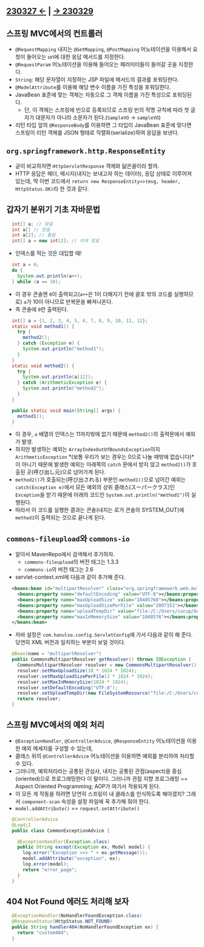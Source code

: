 ﻿#

## [230327 ←](../../230130-_Spring/230327/) | [→ 230329](../../230130-_Spring/230329/)

## 스프링 MVC에서의 컨트롤러

- `@RequestMapping` 내지는 `@GetMapping`, `@PostMapping` 어노테이션을 이용해서 요청이 들어오는 uri에 대한 응답 메서드를 지정한다.
- `@RequestParam` 어노테이션을 이용해 들어오는 패러미터들이 들어갈 곳을 지정한다.
- `String`: 해당 문자열이 지정하는 JSP 파일에 메서드의 결과를 포워딩한다.
- `@ModelAttribute`를 이용해 해당 변수 이름을 가진 특성을 포워딩한다.
- JavaBean 표준에 맞는 객체는 자동으로 그 객체 이름을 가진 특성으로 포워딩된다.
  - 단, 이 객체는 스프링에 빈으로 등록되므로 스프링 빈의 작명 규칙에 따라 첫 글자가 대문자가 아니라 소문자가 된다.(`SampleVO` -> `sampleVO`)
- 리턴 타입 앞의 `@ResponseBody`를 이용하면 그 타입이 JavaBean 표준에 맞다면 스프링이 리턴 객체를 JSON 형태로 직렬화(serialize)하여 응답을 보낸다.

## `org.springframework.http.ResponseEntity`

- 굳이 비교하자면 `HttpServletResponse` 객체와 닮은꼴이라 할까.
- HTTP 응답은 헤더, 메시지(내지는 보내고자 하는 데이터), 응답 상태로 이루어져 있는데, 딱 이번 코드에서 `return new ResponseEntity<>(msg, header, HttpStatus.OK)`라 한 것과 같다.

## 갑자기 분위기 기초 자바문법

```java
  int[] a; // 맞음
  int a[] // 맞음
  int a[2]; // 틀림
  int[] a = new int[2]; // 이게 맞음
```

- 인덱스를 적는 것은 대입할 때!

```java
  int a = 0;
  do {
    System.out.println(a++);
  } while (a == 10);
```

- 이 경우 콘솔엔 `0`이 출력되고(`a++`은 1이 더해지기 전에 괄호 밖의 코드를 실행하므로) `a`가 10이 아니므로 반복문을 빠져나온다.
- 즉 콘솔에 `0`만 출력된다.

```java
  int[] a = {1, 2, 3, 4, 5, 6, 7, 8, 9, 10, 11, 12};
  static void method1() {
    try {
      method2();
    } catch (Exception e) {
      System.out.println("method1");
    }
  }
  static void method2() {
    try {
      System.out.println(a[12]);
    } catch (ArithmeticException e) {
      System.out.println("method2");
    }
  }

  public static void main(String[] args) {
    method1();
  }
```

- 이 경우, `a` 배열의 인덱스는 11까지밖에 없기 때문에 `method2()`의 출력문에서 예외가 발생.
- 하지만 발생하는 예외는 `ArrayIndexOutOfBoundsException`이지 `ArithmeticException` *(보통 우리가 보는 경우는 0으로 나눌 때밖에 없습니다)*이 아니기 때문에 발생한 예외는 아래쪽의 `catch` 문에서 받지 않고 `method2()`가 호출된 곳(呼び出し元)으로 넘어가게 된다.
- `method2()`가 호출되는(呼び出される) 부분인 `method1()`으로 넘어간 예외는 `catch(Exception e)`에서 모든 예외의 상위 클래스(スーパークラス)인 `Exception`을 받기 때문에 아래의 코드인 `System.out.println("method1")`이 실행된다.
- 따라서 이 코드를 실행한 결과는 콘솔(내지는 로거 콘솔의 SYSTEM_OUT)에 `method1`이 출력되는 것으로 끝나게 된다.

## `commons-fileupload`와 `commons-io`

- 알아서 MavenRepo에서 검색해서 추가하자.
  - `commons-fileupload`의 버전 태그는 1.3.3
  - `commons-io`의 버전 태그는 2.6
- servlet-context.xml에 다음과 같이 추가해 준다.

```xml
  <beans:bean id="multipartResolver" class="org.springframework.web.multipart.commons.CommonsMultipartResolver">
    <beans:property name="defaultEncoding" value="UTF-8"></beans:property>
    <beans:property name="maxUploadSize" value="10485760"></beans:property>
    <beans:property name="maxUploadSizePerFile" value="2097152"></beans:property>
    <beans:property name="uploadTempDir" value="file:/C:/Users/cucup/Gogs/spring56/supload"></beans:property>
    <beans:property name="maxInMemorySize" value="1048576"></beans:property>
  </beans:bean>
```

- 자바 설정은 `com.hanulso.config.ServletConfig`에 가서 다음과 같이 해 준다. 당연히 XML 버전과 일치하는 부분이 보일 것이다.

```java
  @Bean(name = "multipartResolver")
  public CommonsMultipartResolver getResolver() throws IOException {
    CommonsMultipartResolver resolver = new CommonsMultipartResolver();
    resolver.setMaxUploadSize(10 * 1024 * 1024);
    resolver.setMaxUploadSizePerFile(2 * 1024 * 1024);
    resolver.setMaxInMemorySize(1024 * 1024);
    resolver.setDefaultEncoding("UTF-8");
    resolver.setUploadTempDir(new FileSystemResource("file:/C:/Users/cucup/Gogs/spring56/supload"));
    return resolver;
  }
```

## 스프링 MVC에서의 예외 처리

- `@ExceptionHandler`, `@ControllerAdvice`, `@ResponseEntity` 어노테이션을 이용한 예외 메세지를 구성할 수 있는데,
- 클래스 위의 `@ControllerAdvice` 어노테이션을 이용하면 예외를 분리하여 처리할 수 있다.
- 그러니까, 예외처리라는 공통된 관심사, 내지는 공통된 관점(aspect)을 중심(oriented)으로 프로그래밍한다 이 말이다. 그러니까 관점 지향 프로그래밍 == Aspect Oriented Programming; AOP가 여기서 적용되게 된다.
- 이 모든 게 작동을 하려면 당연히 스프링이 내 클래스를 인식하도록 해야겠지? 그래서 `component-scan` 속성을 설정 파일에 꼭 추가해 줘야 한다.
- `model.addAttribute()` == `request.setAttribute()`

```java
  @ControllerAdvice
  @Log4j2
  public class CommonExceptionAdvice {

    @ExceptionHandler(Exception.class)
    public String except(Exception ex, Model model) {
      log.error("Exception >>> " + ex.getMessage());
      model.addAttribute("exception", ex);
      log.error(model);
      return "error_page";
    }
  }
```

## 404 Not Found 에러도 처리해 보자

```java
  @ExceptionHandler(NoHandlerFoundException.class)
  @ResponseStatus(HttpStatus.NOT_FOUND)
  public String handler404(NoHandlerFoundException ex) {
    return "custom404";
  }
```
